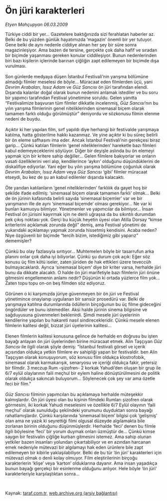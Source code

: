 # Ön jüri karakterleri

*Etyen Mahçupyan 06.03.2009*

<div class="taraf_structure_2col_1zq">
<div class="margen_n">



 <p>Türkiye ciddi bir yer... Gazetelere baktığınızda sizi ferahlatan haberler az. Belki de bu yüzden günlük hayatımızda ‘magazin’ önemli bir yer tutuyor. Gene belki de aynı nedenle ciddiye alınan her şey bir süre sonra magazinleşiyor. Ama bazen de tersine, gerçekte çok daha hafif ve sıradan bir biçimde yaşanması gereken konular ciddileşiyor. Bunun nedenlerinden biri bazı kişilerin içlerinde barınan çiğliğin zapt edilemeyen bir biçimde dışa vurulması. <br/><br/>Son günlerde medyaya düşen İstanbul Festivali’nin yarışma bölümüne almadığı filmler meselesi de böyle... Müracaat eden filmlerden üçü, yani <i>Devrim Arabaları</i>, <i>Issız Adam</i> ve <i>Güz Sancısı</i> ön jüri tarafından elendi. Dışarıda kalanlar doğal olarak bunun nedenini anlamak istediler ve bu soru bir yapımcı tarafından Festival yönetimine soruldu. Gelen yanıtta “Festivalimize başvuran tüm filmler dikkatle incelenmiş, <i>Güz Sancısı</i>’nın bu yılın yarışma filmlerinin genel niteliklerinden sinemasal biçem olarak tamamen farklı olduğu görülmüştür” deniyordu ve sözkonusu filmin elenme nedeni de buydu. <br/><br/>Açıktır ki her yapılan film, sırf yapıldı diye herhangi bir festivalde yarışmaya katılma, hatta gösterilme hakkı kazanmaz. Ve yine açıktır ki bu süreç belirli bir ön eleme safhasını ima eder. Ancak İstanbul Festivali’nin gerekçesi biraz garip... Çünkü katılan filmlerin ‘genel niteliklerinden’ hareketle bazı filmleri kabul edemeyeceklerini söylüyor. Diğer bir deyişle aslında bu ön elemeyi yapmak için bir kritere sahip değiller... Gelen filmlere bakıyorlar ve onların vasati özelliklerini veri alıp, kendilerince ‘aykırı’ olduğunu düşündüklerini de diskalifiye ediyorlar. Yani eğer bu yılın yarışma bölümüne çoğunluk olarak <i>Devrim Arabaları</i>, <i>Issız Adam</i> veya <i>Güz Sancısı</i> ‘gibi’ filmler müracaat etseydi, bu kez de şu an kabul edilenler dışarıda kalacaktı. <br/><br/>Öte yandan katılanların ‘genel niteliklerinden’ farklılık da gayet hoş bir şekilde ifade edilmiş: ‘sinemasal biçem olarak tamamen farklı’ olmak... Belki de ön jürinin kafasında belirli sayıda ‘sinemasal biçemler’ var ve bir yarışmanın ille de aynı ‘sinemasal biçemde’ olması gerekiyor... Ne var ki bunları kamuoyu bilmiyor. Yönetmenler ve yapımcılar da bilmiyor... İnsan Festival ön jürisini kayırmak için ne denli uğraşsa da bu sıkıntılı durumdan pek çıkış noktası yok. Gerçi bu küçük heyetin üyesi olan Atilla Dorsay “kimse kriterlerini açıklamak zorunda değil” demiş, ama Festival yönetimi de yukarıdaki açıklamayı yapmak zorunda hissetmiş kendisini. Acaba neden? Niye özgüvenli bir biçimde “tercih bizim, istediğimiz gibi yaparız” dememişler? <br/><br/>Çünkü bu olay fazlasıyla sırıtıyor... Muhtemelen böyle bir tasarrufun arka planını onlar çok daha iyi biliyorlar. Çünkü şu durum çok açık: Eğer söz konusu üç film kötü iseler, zaten jüriden de hak ettikleri üzere teveccüh bulmayacaklardı. Ayrıca ‘sinemasal biçem’ diye bir kriter varsa, herhalde jüri bunu da dikkate alacaktı. O halde ön jüri marifetiyle bazı filmlerin jüri önüne gitmesini engellemenin anlamı nedir? Düşünün ki ortada yüzlerce film yok... Zaten topu topu on-on beş filmden söz ediyoruz. <br/><br/>Görünen o ki karşımızda jüriye güvenmeyen bir ön jüri ve Festival yönetimince onaylanıp uygulanan bir sansür prosedürü var. Belki de yarışmaya katılma durumlarında ödüllerin birçoğunun bu üç filme gideceğini öngördüler ve bunu istemediler. Aksi halde jürinin sinema bilgisine ve sağduyusuna güvenmeleri beklenirdi. Şimdi mesele jüri üyelerinin kendilerine yapılan bu hakareti nasıl sindirecekleridir. Çünkü mesele elenen filmlerin kalitesi değil, bizzat jüri üyelerinin kalitesi... <br/><br/>Elenen filmlerin kalitesi konusuna gelince de herhalde en doğrusu bu işten bayağı anlayan ön jüri üyelerinden birine müracaat etmek. Alin Taşçıyan <em>Güz Sancısı</em> ile ilgili olarak şöyle demiş: "İstanbul festivali görsel ve içerik açısından oldukça yetkin filmlere ev sahipliği yapan bir festivaldir. ben Alin Taşçıyan olarak konuşuyorum, söz konusu film oldukça klostrofobik, sinemasal olarak karmakarışık, senaryosu ve içeriği oldukça fakir, yetersiz bir filmdir. 3 meczup Rum –şizofren- 2 korkak Yahudi’den oluşan bir grup ile 6/7 eylül olaylarının faili meçhul bir eylem haline dönüştürülmesini de politik olarak oldukça sakıncalı buluyorum... Söylenecek çok şey var ama özetle feci bir film." <br/><br/><em>Güz Sancısı</em> filminin yapımcıları bu açıklamaya herhalde müteşekkir kalmışlardır. Ön jüri üyesi olan bu kişinin filmdeki Rumları şizofren olarak görmesini, iki korkak Yahudi meselesini ve özellikle 6/7 Eylül olayının ‘faili meçhul’ olarak sunulduğu şeklindeki yorumunu duyduktan sonra bayağı rahatlamışlardır. Çünkü karşılarında ‘sinemasal biçem’ bilgisi çok ‘gelişmiş’ olan ama ne yazık ki seyrettiği filmi olgusal düzeyde algılamakta bile zorlanan birinin olduğunu düşünmüşlerdir. Herhalde ‘feci’ denen bu filmle ilgili böylesine ‘feci’ bir yorum duymak onları üzmüştür de... Çünkü kimse saygın bir festivalin çiğliğe kurban gitmesini istemez. Ama sahip olunan yetkiler bazen insanları yolundan çıkartabiliyor ve en azından harcanan emek nedeniyle mütevazi bir algılamayı hak eden ürünlere bile zapt edilemeyen bir kibirle yaklaşılabiliyor. Belki de bu tür ‘ön jüri’ karakterleri için mütevazi olmak o denli kolay olmuyor. Film eleştirilerinin birçoğu karakterlerin ‘klişe’ veya ‘karton’ olduklarına dayanır. Ama insan yaşadıkça bunun bayağı gerçekçi bir esinlenme olduğunu anlıyor. Hele böyle ‘ön jüri’ karakterleriyle karşılaştıktan sonra...</p>

<br/>


<div id="taraf_not">
</div>

</div>


</div>

Kaynak: [taraf.com.tr](http://taraf.com.tr:80/makale/4349.htm), [web.archive.org (arşiv bağlantısı)](http://web.archive.org/web/20090317092054/http://taraf.com.tr:80/makale/4349.htm)
